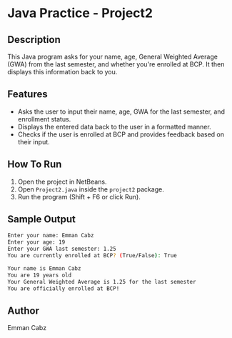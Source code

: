 # Java Practice - Project2

## Description 
This Java program asks for your name, age, General Weighted Average (GWA) from the last semester, and whether you're enrolled at BCP. It then displays this information back to you.

## Features
- Asks the user to input their name, age, GWA for the last semester, and enrollment status.
- Displays the entered data back to the user in a formatted manner.
- Checks if the user is enrolled at BCP and provides feedback based on their input.

## How To Run
1. Open the project in NetBeans.
2. Open `Project2.java` inside the `project2` package.
3. Run the program (Shift + F6 or click Run).

## Sample Output

```bash
Enter your name: Emman Cabz
Enter your age: 19
Enter your GWA last semester: 1.25
You are currently enrolled at BCP? (True/False): True

Your name is Emman Cabz
You are 19 years old
Your General Weighted Average is 1.25 for the last semester
You are officially enrolled at BCP!
```

## Author
Emman Cabz

